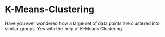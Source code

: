 # K-Means-Clustering
Have you ever wondered how a large set of data points are clustered into similar groups.
Yes with the help of K-Means Clustering
